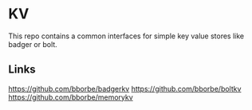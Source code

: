 # KV

This repo contains a common interfaces for simple key value stores like badger or bolt.

## Links

https://github.com/bborbe/badgerkv
https://github.com/bborbe/boltkv
https://github.com/bborbe/memorykv
